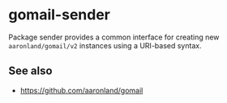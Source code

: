 # gomail-sender

Package sender provides a common interface for creating new `aaronland/gomail/v2` instances using a URI-based syntax.

## See also

* https://github.com/aaronland/gomail